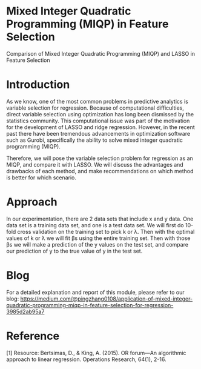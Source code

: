 # Mixed Integer Quadratic Programming (MIQP) in Feature Selection
Comparison of Mixed Integer Quadratic Programming (MIQP) and LASSO in Feature Selection


# Introduction
As we know, one of the most common problems in predictive analytics is variable selection for regression. Because of computational difficulties, direct variable selection using optimization has long been dismissed by the statistics community. This computational issue was part of the motivation for the development of LASSO and ridge regression. However, in the recent past there have been tremendous advancements in optimization software such as Gurobi, specifically the ability to solve mixed integer quadratic programming (MIQP).

Therefore, we will pose the variable selection problem for regression as an MIQP, and compare it with LASSO. We will discuss the advantages and drawbacks of each method, and make recommendations on which method is better for which scenario.


# Approach
In our experimentation, there are 2 data sets that include x and y data. One data set is a training data set, and one is a test data set. We will first do 10-fold cross validation on the training set to pick k or λ. Then with the optimal values of k or λ we will fit βs using the entire training set. Then with those βs we will make a prediction of the y values on the test set, and compare our prediction of y to the true value of y in the test set.


# Blog
For a detailed explanation and report of this module, please refer to our blog: https://medium.com/@pingzhang0108/application-of-mixed-integer-quadratic-programming-miqp-in-feature-selection-for-regression-3985d2ab95a7


# Reference
[1] Resource: Bertsimas, D., & King, A. (2015). OR forum—An algorithmic approach to linear regression. Operations Research, 64(1), 2-16.
